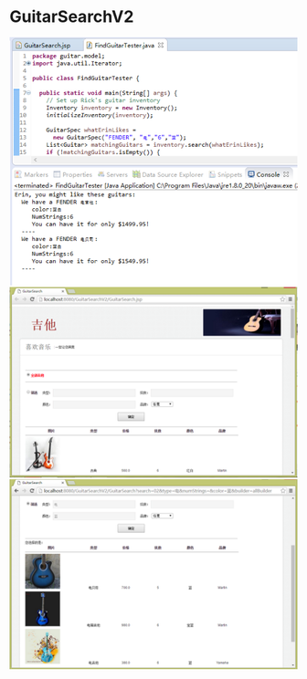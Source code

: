 # GuitarSearchV2
![testResult](https://github.com/Rutabaga1/GuitarSearchV2/blob/master/testResult.PNG)
![indexPage](https://github.com/Rutabaga1/GuitarSearchV2/blob/master/indexPage.PNG)
![SearchResult1](https://github.com/Rutabaga1/GuitarSearchV2/blob/master/SearchResult1.PNG)
